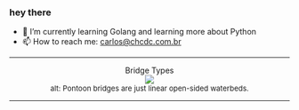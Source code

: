 ### hey there 

- :seedling: I’m currently learning Golang and learning more about Python
- :mailbox: How to reach me: carlos@chcdc.com.br


---


<!-- xkcd -->
<p align="center">Bridge Types</br><img src=https://imgs.xkcd.com/comics/bridge_types.png></br><font size =2>alt: Pontoon bridges are just linear open-sided waterbeds.</br></font></p></table></p> 


<!-- xkcd -->
---
